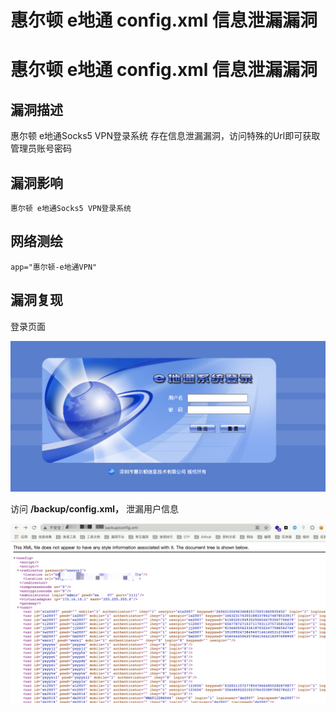 # 惠尔顿 e地通 config.xml 信息泄漏漏洞

# 惠尔顿 e地通 config.xml 信息泄漏漏洞

## 漏洞描述

惠尔顿 e地通Socks5 VPN登录系统 存在信息泄漏漏洞，访问特殊的Url即可获取管理员账号密码

## 漏洞影响

```
惠尔顿 e地通Socks5 VPN登录系统
```

## 网络测绘

```
app="惠尔顿-e地通VPN"
```

## 漏洞复现

登录页面

![img](/images/202202162228884.png)

访问 **/backup/config.xml，** 泄漏用户信息

![img](/images/202202162228756.png)

